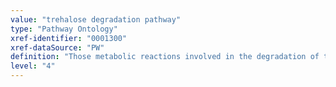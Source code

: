 ```yaml
---
value: "trehalose degradation pathway"
type: "Pathway Ontology"
xref-identifier: "0001300"
xref-dataSource: "PW"
definition: "Those metabolic reactions involved in the degradation of trehalose. While the synthesis of trehalose does not take place in vertebrates, the catabolic route of its metabolism does occur."
level: "4"
---
```

